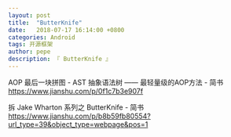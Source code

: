 ```yaml
---
layout: post
title:  "ButterKnife"
date:   2018-07-17 16:14:00 +0800
categories: Android
tags: 开源框架
author: pepe
description: 『 ButterKnife 』
---
```


AOP 最后一块拼图 - AST 抽象语法树 —— 最轻量级的AOP方法 - 简书
https://www.jianshu.com/p/0f1c7b3e907f

拆 Jake Wharton 系列之 ButterKnife - 简书
https://www.jianshu.com/p/b8b59fb80554?url_type=39&object_type=webpage&pos=1



